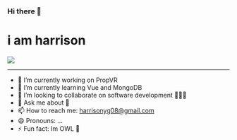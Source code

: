 ### Hi there 👋
<h1>i am harrison</h1>

<img src="https://harrisonyg.github.io/loader/images/Untitled-design.gif">
 <hr>

- 🔭 I’m currently working on PropVR
- 🌱 I’m currently learning Vue and MongoDB
- 👯 I’m looking to collaborate on software development 🧑🏻‍💻
- 💬 Ask me about 💎
- 📫 How to reach me: harrisonyg08@gmail.com
- 😄 Pronouns: ...
- ⚡ Fun fact: Im OWL 🦉

